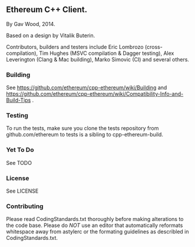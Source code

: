 ## Ethereum C++ Client.

By Gav Wood, 2014.

Based on a design by Vitalik Buterin.

Contributors, builders and testers include Eric Lombrozo (cross-compilation), Tim Hughes (MSVC compilation & Dagger testing), Alex Leverington (Clang & Mac building), Marko Simovic (CI) and several others.

### Building

See https://github.com/ethereum/cpp-ethereum/wiki/Building and https://github.com/ethereum/cpp-ethereum/wiki/Compatibility-Info-and-Build-Tips .

### Testing

To run the tests, make sure you clone the tests repository from github.com/ethereum to tests is a sibling to cpp-ethereum-build.

### Yet To Do

See TODO

### License

See LICENSE

### Contributing

Please read CodingStandards.txt thoroughly before making alterations to the code base. Please do *NOT* use an editor that automatically reformats whitespace away from astylerc or the formating guidelines as describled in CodingStandards.txt.
